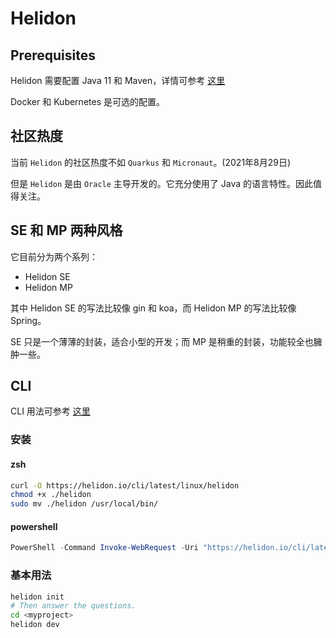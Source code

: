 # Helidon

## Prerequisites

Helidon 需要配置 Java 11 和 Maven，详情可参考 [这里](https://helidon.io/docs/latest/#/about/03_prerequisites)

Docker 和 Kubernetes 是可选的配置。

## 社区热度

当前 `Helidon` 的社区热度不如 `Quarkus` 和 `Micronaut`。(2021年8月29日)

但是 `Helidon` 是由 `Oracle` 主导开发的。它充分使用了 Java 的语言特性。因此值得关注。

## SE 和 MP 两种风格

它目前分为两个系列：

- Helidon SE
- Helidon MP

其中 Helidon SE 的写法比较像 gin 和 koa，而 Helidon MP 的写法比较像 Spring。

SE 只是一个薄薄的封装，适合小型的开发；而 MP 是稍重的封装，功能较全也臃肿一些。

## CLI

CLI 用法可参考 [这里](https://helidon.io/docs/latest/#/about/05_cli)

### 安装

#### zsh

```zsh
curl -O https://helidon.io/cli/latest/linux/helidon
chmod +x ./helidon
sudo mv ./helidon /usr/local/bin/
```

#### powershell

```powershell
PowerShell -Command Invoke-WebRequest -Uri "https://helidon.io/cli/latest/windows/helidon.exe" -OutFile "C:\Windows\system32\helidon.exe"
```

### 基本用法

```zsh
helidon init
# Then answer the questions.
cd <myproject>
helidon dev
```

